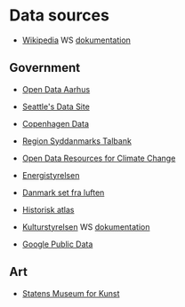 Data sources
============

* [Wikipedia](http://www.mediawiki.org/wiki/API:Main_page) WS [dokumentation](http://en.wikipedia.org/w/api.php)


Government
----------

* [Open Data Aarhus](http://www.odaa.dk/dataset)
* [Seattle's Data Site](https://data.seattle.gov/)
* [Copenhagen Data](http://data.kk.dk/dataset)
* [Region Syddanmarks Talbank](http://www.detgodeliv.regionsyddanmark.dk/talbank/talbank)
* [Open Data Resources for Climate Change](http://data.worldbank.org/climate-change)
* [Energistyrelsen](http://www.ens.dk/info/tal-kort)
* [Danmark set fra luften](https://docs.google.com/document/d/16daS_dAe2nrqCiZeOLb3N0GkfMalbJHAwQhMhWVy0UI/edit#)
* [Historisk atlas](http://blog.historiskatlas.dk/api/)
* [Kulturstyrelsen](http://www.kulturstyrelsen.dk/kulturarv/databaser/) WS [dokumentation](http://www.kulturstyrelsen.dk/kulturarv/databaser/til-udviklere/)

* [Google Public Data](http://www.google.com/publicdata/directory)


Art
---

* [Statens Museum for Kunst](http://www.smk.dk/en/explore-the-art/free-download-of-artworks/)
